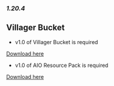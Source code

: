 ### _**1.20.4**_


## Villager Bucket

- v1.0 of Villager Bucket is required

[Download here](https://github.com/degiel1982/minecraft_datapacks/blob/main/Villager_Bucket/AIO_Villager_Bucket%5Bv1.0%5D.zip)

- v1.0 of AIO Resource Pack is required

[Download here](https://github.com/degiel1982/minecraft_datapacks/blob/main/AIO/AIO%5Bv1.0%5D.zip)

